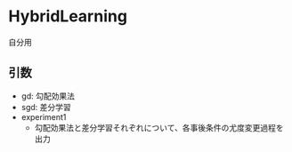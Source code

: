 # HybridLearning

自分用

## 引数
- gd: 勾配効果法
- sgd: 差分学習
- experiment1
  - 勾配効果法と差分学習それぞれについて、各事後条件の尤度変更過程を出力

